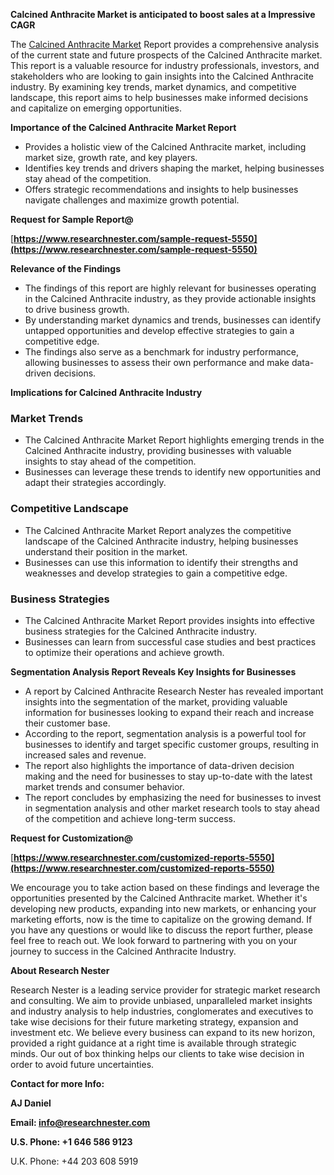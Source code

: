 ﻿<a name="_hlk167965729"></a>**Calcined Anthracite Market is anticipated to boost sales at a Impressive CAGR**

The [Calcined Anthracite Market](https://www.researchnester.com/reports/calcined-anthracite-market/5550) Report provides a comprehensive analysis of the current state and future prospects of the Calcined Anthracite market. This report is a valuable resource for industry professionals, investors, and stakeholders who are looking to gain insights into the Calcined Anthracite industry. By examining key trends, market dynamics, and competitive landscape, this report aims to help businesses make informed decisions and capitalize on emerging opportunities.

**Importance of the Calcined Anthracite Market Report**

- Provides a holistic view of the Calcined Anthracite market, including market size, growth rate, and key players.
- Identifies key trends and drivers shaping the market, helping businesses stay ahead of the competition.
- Offers strategic recommendations and insights to help businesses navigate challenges and maximize growth potential.

**Request for Sample Report@**

[**https://www.researchnester.com/sample-request-5550](https://www.researchnester.com/sample-request-5550)** 

**Relevance of the Findings**

- The findings of this report are highly relevant for businesses operating in the Calcined Anthracite industry, as they provide actionable insights to drive business growth.
- By understanding market dynamics and trends, businesses can identify untapped opportunities and develop effective strategies to gain a competitive edge.
- The findings also serve as a benchmark for industry performance, allowing businesses to assess their own performance and make data-driven decisions.

**Implications for Calcined Anthracite Industry**
### **Market Trends**
- The Calcined Anthracite Market Report highlights emerging trends in the Calcined Anthracite industry, providing businesses with valuable insights to stay ahead of the competition.
- Businesses can leverage these trends to identify new opportunities and adapt their strategies accordingly.
### **Competitive Landscape**
- The Calcined Anthracite Market Report analyzes the competitive landscape of the Calcined Anthracite industry, helping businesses understand their position in the market.
- Businesses can use this information to identify their strengths and weaknesses and develop strategies to gain a competitive edge.
### **Business Strategies**
- The Calcined Anthracite Market Report provides insights into effective business strategies for the Calcined Anthracite industry.
- Businesses can learn from successful case studies and best practices to optimize their operations and achieve growth.

**Segmentation Analysis Report Reveals Key Insights for Businesses**

- A report by Calcined Anthracite Research Nester has revealed important insights into the segmentation of the market, providing valuable information for businesses looking to expand their reach and increase their customer base.
- According to the report, segmentation analysis is a powerful tool for businesses to identify and target specific customer groups, resulting in increased sales and revenue.
- The report also highlights the importance of data-driven decision making and the need for businesses to stay up-to-date with the latest market trends and consumer behavior.
- The report concludes by emphasizing the need for businesses to invest in segmentation analysis and other market research tools to stay ahead of the competition and achieve long-term success.

**Request for Customization@**

[**https://www.researchnester.com/customized-reports-5550](https://www.researchnester.com/customized-reports-5550)** 

We encourage you to take action based on these findings and leverage the opportunities presented by the Calcined Anthracite market. Whether it's developing new products, expanding into new markets, or enhancing your marketing efforts, now is the time to capitalize on the growing demand. If you have any questions or would like to discuss the report further, please feel free to reach out. We look forward to partnering with you on your journey to success in the Calcined Anthracite Industry.

**About Research Nester**

Research Nester is a leading service provider for strategic market research and consulting. We aim to provide unbiased, unparalleled market insights and industry analysis to help industries, conglomerates and executives to take wise decisions for their future marketing strategy, expansion and investment etc. We believe every business can expand to its new horizon, provided a right guidance at a right time is available through strategic minds. Our out of box thinking helps our clients to take wise decision in order to avoid future uncertainties.

**Contact for more Info:**

**AJ Daniel**

**Email: info@researchnester.com**

**U.S. Phone: +1 646 586 9123**

U.K. Phone: +44 203 608 5919

